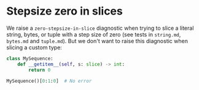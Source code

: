 # Stepsize zero in slices

We raise a `zero-stepsize-in-slice` diagnostic when trying to slice a literal
string, bytes, or tuple with a step size of zero (see tests in `string.md`,
`bytes.md` and `tuple.md`). But we don't want to raise this diagnostic when
slicing a custom type:

```py
class MySequence:
    def __getitem__(self, s: slice) -> int:
        return 0

MySequence()[0:1:0]  # No error
```
